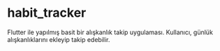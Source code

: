 # habit_tracker
Flutter ile yapılmış basit bir alışkanlık takip uygulaması. Kullanıcı, günlük alışkanlıklarını ekleyip takip edebilir.
